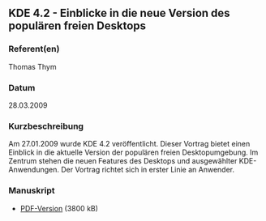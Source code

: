 
 
## KDE 4.2 - Einblicke in die neue Version des populären freien Desktops


### Referent(en)
 Thomas Thym

### Datum
 28.03.2009

### Kurzbeschreibung
 Am 27.01.2009 wurde KDE 4.2 veröffentlicht. Dieser Vortrag bietet einen Einblick in die aktuelle Version der populären freien Desktopumgebung. Im Zentrum stehen die neuen Features des Desktops und ausgewählter KDE-Anwendungen. Der Vortrag richtet sich in erster Linie an Anwender.

### Manuskript

          
* [PDF-Version](/download/Vortraege/KDE42_LIT_2009.pdf) (3800 kB)
                 
      
  

